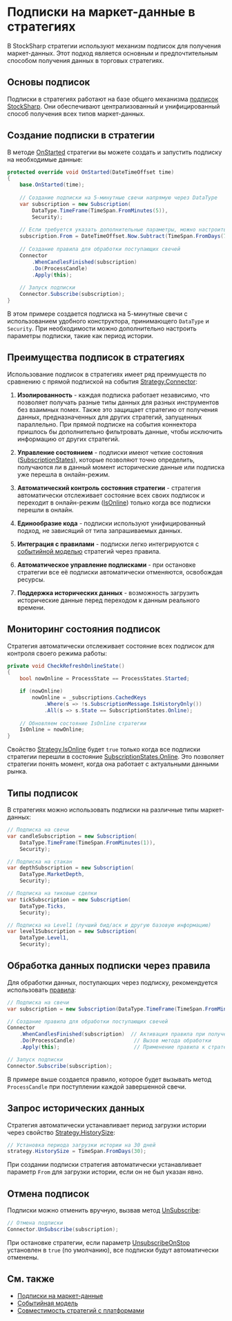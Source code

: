 # Подписки на маркет-данные в стратегиях

В StockSharp стратегии используют механизм подписок для получения маркет-данных. Этот подход является основным и предпочтительным способом получения данных в торговых стратегиях.

## Основы подписок

Подписки в стратегиях работают на базе общего механизма [подписок StockSharp](../market_data/subscriptions.md). Они обеспечивают централизованный и унифицированный способ получения всех типов маркет-данных.

## Создание подписки в стратегии

В методе [OnStarted](xref:StockSharp.Algo.Strategies.Strategy.OnStarted(System.DateTimeOffset)) стратегии вы можете создать и запустить подписку на необходимые данные:

```cs
protected override void OnStarted(DateTimeOffset time)
{
	base.OnStarted(time);
	
	// Создание подписки на 5-минутные свечи напрямую через DataType
	var subscription = new Subscription(
		DataType.TimeFrame(TimeSpan.FromMinutes(5)),
		Security);
	
	// Если требуется указать дополнительные параметры, можно настроить подписку
	subscription.From = DateTimeOffset.Now.Subtract(TimeSpan.FromDays(7));
	
	// Создание правила для обработки поступающих свечей
	Connector
		.WhenCandlesFinished(subscription)
		.Do(ProcessCandle)
		.Apply(this);
	
	// Запуск подписки
	Connector.Subscribe(subscription);
}
```

В этом примере создается подписка на 5-минутные свечи с использованием удобного конструктора, принимающего `DataType` и `Security`. При необходимости можно дополнительно настроить параметры подписки, такие как период истории.

## Преимущества подписок в стратегиях

Использование подписок в стратегиях имеет ряд преимуществ по сравнению с прямой подпиской на события [Strategy.Connector](xref:StockSharp.Algo.Strategies.Strategy.Connector):

1. **Изолированность** - каждая подписка работает независимо, что позволяет получать разные типы данных для разных инструментов без взаимных помех. Также это защищает стратегию от получения данных, предназначенных для других стратегий, запущенных параллельно. При прямой подписке на события коннектора пришлось бы дополнительно фильтровать данные, чтобы исключить информацию от других стратегий.

2. **Управление состоянием** - подписки имеют четкие состояния ([SubscriptionStates](xref:StockSharp.Messages.SubscriptionStates)), которые позволяют точно определить, получаются ли в данный момент исторические данные или подписка уже перешла в онлайн-режим.

3. **Автоматический контроль состояния стратегии** - стратегия автоматически отслеживает состояние всех своих подписок и переходит в онлайн-режим ([IsOnline](xref:StockSharp.Algo.Strategies.Strategy.IsOnline)) только когда все подписки перешли в онлайн.

4. **Единообразие кода** - подписки используют унифицированный подход, не зависящий от типа запрашиваемых данных.

5. **Интеграция с правилами** - подписки легко интегрируются с [событийной моделью](event_model.md) стратегий через правила.

6. **Автоматическое управление подписками** - при остановке стратегии все её подписки автоматически отменяются, освобождая ресурсы.

7. **Поддержка исторических данных** - возможность загрузить исторические данные перед переходом к данным реального времени.

## Мониторинг состояния подписок

Стратегия автоматически отслеживает состояние всех подписок для контроля своего режима работы:

```cs
private void CheckRefreshOnlineState()
{
	bool nowOnline = ProcessState == ProcessStates.Started;

	if (nowOnline)
		nowOnline = _subscriptions.CachedKeys
			.Where(s => !s.SubscriptionMessage.IsHistoryOnly())
			.All(s => s.State == SubscriptionStates.Online);
	
	// Обновляем состояние IsOnline стратегии
	IsOnline = nowOnline;
}
```

Свойство [Strategy.IsOnline](xref:StockSharp.Algo.Strategies.Strategy.IsOnline) будет `true` только когда все подписки стратегии перешли в состояние [SubscriptionStates.Online](xref:StockSharp.Messages.SubscriptionStates.Online). Это позволяет стратегии понять момент, когда она работает с актуальными данными рынка.

## Типы подписок

В стратегиях можно использовать подписки на различные типы маркет-данных:

```cs
// Подписка на свечи
var candleSubscription = new Subscription(
	DataType.TimeFrame(TimeSpan.FromMinutes(1)),
	Security);

// Подписка на стакан
var depthSubscription = new Subscription(
	DataType.MarketDepth,
	Security);

// Подписка на тиковые сделки
var tickSubscription = new Subscription(
	DataType.Ticks,
	Security);

// Подписка на Level1 (лучший бид/аск и другую базовую информацию)
var level1Subscription = new Subscription(
	DataType.Level1,
	Security);
```

## Обработка данных подписки через правила

Для обработки данных, поступающих через подписку, рекомендуется использовать [правила](event_model.md):

```cs
// Подписка на свечи
var subscription = new Subscription(DataType.TimeFrame(TimeSpan.FromMinutes(5)), Security);

// Создание правила для обработки поступающих свечей
Connector
	.WhenCandlesFinished(subscription)  // Активация правила при получении завершенной свечи
	.Do(ProcessCandle)                   // Вызов метода обработки
	.Apply(this);                        // Применение правила к стратегии

// Запуск подписки
Connector.Subscribe(subscription);
```

В примере выше создается правило, которое будет вызывать метод `ProcessCandle` при поступлении каждой завершенной свечи.

## Запрос исторических данных

Стратегия автоматически устанавливает период загрузки истории через свойство [Strategy.HistorySize](xref:StockSharp.Algo.Strategies.Strategy.HistorySize):

```cs
// Установка периода загрузки истории на 30 дней
strategy.HistorySize = TimeSpan.FromDays(30);
```

При создании подписки стратегия автоматически устанавливает параметр `From` для загрузки истории, если он не был указан явно.

## Отмена подписок

Подписки можно отменить вручную, вызвав метод [UnSubscribe](xref:StockSharp.BusinessEntities.ISubscriptionProvider.UnSubscribe(StockSharp.BusinessEntities.Subscription)):

```cs
// Отмена подписки
Connector.UnSubscribe(subscription);
```

При остановке стратегии, если параметр [UnsubscribeOnStop](xref:StockSharp.Algo.Strategies.Strategy.UnsubscribeOnStop) установлен в `true` (по умолчанию), все подписки будут автоматически отменены.

## См. также

- [Подписки на маркет-данные](../market_data/subscriptions.md)
- [Событийная модель](event_model.md)
- [Совместимость стратегий с платформами](compatibility.md)
